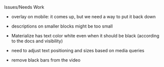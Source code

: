Issues/Needs Work
  - overlay on mobile: it comes up, but we need a way to put it back down
  - descriptions on smaller blocks might be too small
  - Materialize has text color white even when it should be black (according to the docs and visibility)

  - need to adjust text positioning and sizes based on media queries
  - remove black bars from the video
